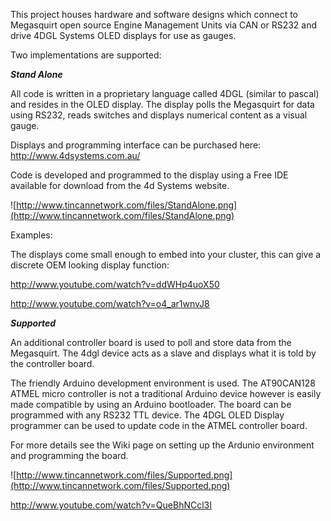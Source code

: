 This project houses hardware and software designs which connect to Megasquirt open source Engine Management Units via CAN or RS232 and drive 4DGL Systems OLED displays for use as gauges.

Two implementations are supported:

**_Stand Alone_**

All code is written in a proprietary language called 4DGL (similar to pascal) and resides in the OLED display. The display polls the Megasquirt for data using RS232, reads switches and displays numerical content as a visual gauge.

Displays and programming interface can be purchased here: http://www.4dsystems.com.au/

Code is developed and programmed to the display using a Free IDE available for download from the 4d Systems website.

![http://www.tincannetwork.com/files/StandAlone.png](http://www.tincannetwork.com/files/StandAlone.png)

Examples:

The displays come small enough to embed into your cluster, this can give a discrete OEM looking display function:

http://www.youtube.com/watch?v=ddWHp4uoX50

http://www.youtube.com/watch?v=o4_ar1wnvJ8

**_Supported_**

An additional controller board is used to poll and store data from the Megasquirt. The 4dgl device acts as a slave and displays what it is told by the controller board.

The friendly Arduino development environment is used. The AT90CAN128 ATMEL micro controller is not a traditional Arduino device however is easily made compatible by using an Arduino bootloader. The board can be programmed with any RS232 TTL device. The 4DGL OLED Display programmer can be used to update code in the ATMEL controller board.

For more details see the Wiki page on setting up the Ardunio environment and programming the board.

![http://www.tincannetwork.com/files/Supported.png](http://www.tincannetwork.com/files/Supported.png)

http://www.youtube.com/watch?v=QueBhNCcl3I